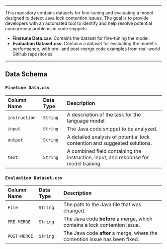 

***

This repository contains datasets for fine-tuning and evaluating a model designed to detect Java lock contention issues. The goal is to provide developers with an automated tool to identify and help resolve potential concurrency problems in code snippets.

* **Finetune Data.csv**: Contains the dataset for fine-tuning the model.
* **Evaluation Dataset.csv**: Contains a dataset for evaluating the model's performance, with pre- and post-merge code examples from real-world GitHub repositories.

---
## Data Schema

### `Finetune Data.csv`

| Column Name | Data Type | Description |
| :--- | :--- | :--- |
| `instruction` | `String` | A description of the task for the language model. |
| `input` | `String` | The Java code snippet to be analyzed. |
| `output` | `String` | A detailed analysis of potential lock contention and suggested solutions. |
| `text` | `String` | A combined field containing the instruction, input, and response for model training. |

### `Evaluation Dataset.csv`

| Column Name | Data Type | Description |
| :--- | :--- | :--- |
| `File` | `String` | The path to the Java file that was changed. |
| `PRE-MERGE` | `String` | The Java code **before** a merge, which contains a lock contention issue. |
| `POST-MERGE`| `String` | The Java code **after** a merge, where the contention issue has been fixed. |

